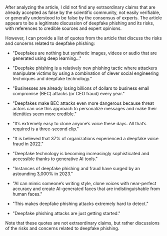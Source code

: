 After analyzing the article, I did not find any extraordinary claims that are already accepted as false by the scientific community, not easily verifiable, or generally understood to be false by the consensus of experts. The article appears to be a legitimate discussion of deepfake phishing and its risks, with references to credible sources and expert opinions.

However, I can provide a list of quotes from the article that discuss the risks and concerns related to deepfake phishing:

* "Deepfakes are nothing but synthetic images, videos or audio that are generated using deep learning..."

* "Deepfake phishing is a relatively new phishing tactic where attackers manipulate victims by using a combination of clever social engineering techniques and deepfake technology."

* "Businesses are already losing billions of dollars to business email compromise (BEC) attacks (or CEO fraud) every year."

* "Deepfakes make BEC attacks even more dangerous because threat actors can use this approach to personalize messages and make their identities seem more credible."

* "It’s extremely easy to clone anyone’s voice these days. All that’s required is a three-second clip."

* "It is believed that 37% of organizations experienced a deepfake voice fraud in 2022."

* "Deepfake technology is becoming increasingly sophisticated and accessible thanks to generative AI tools."

* "Instances of deepfake phishing and fraud have surged by an astounding 3,000% in 2023."

* "AI can mimic someone’s writing style, clone voices with near-perfect accuracy and create AI-generated faces that are indistinguishable from human faces."

* "This makes deepfake phishing attacks extremely hard to detect."

* "Deepfake phishing attacks are just getting started."

Note that these quotes are not extraordinary claims, but rather discussions of the risks and concerns related to deepfake phishing.

